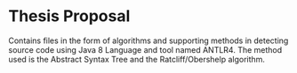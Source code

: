 # Thesis Proposal
Contains files in the form of algorithms and supporting methods in detecting source code using Java 8 Language and tool named ANTLR4. 
The method used is the Abstract Syntax Tree and the Ratcliff/Obershelp algorithm.
